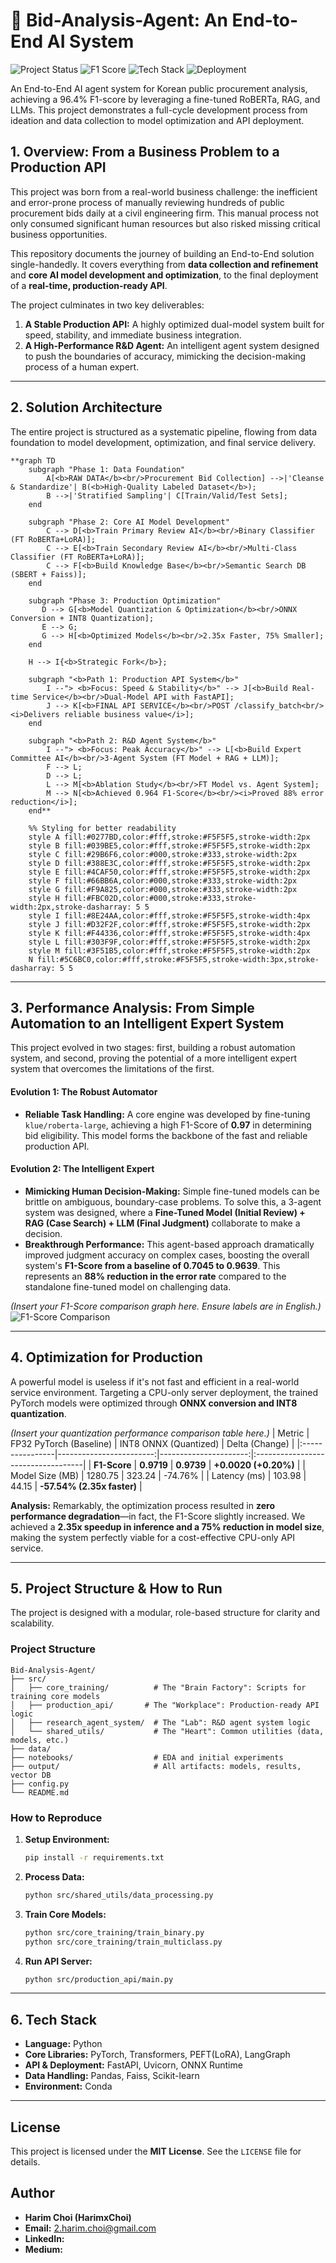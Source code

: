 # 🤖 Bid-Analysis-Agent: An End-to-End AI System

![Project Status](https://img.shields.io/badge/Status-Completed-success)
![F1 Score](https://img.shields.io/badge/Agent_F1_Score-0.964-blue)
![Tech Stack](https://img.shields.io/badge/Tech-PyTorch_|_Transformers_|_LangGraph-orange)
![Deployment](https://img.shields.io/badge/Deployment-FastAPI_|_ONNX-purple)

An End-to-End AI agent system for Korean public procurement analysis, achieving a 96.4% F1-score by leveraging a fine-tuned RoBERTa, RAG, and LLMs. This project demonstrates a full-cycle development process from ideation and data collection to model optimization and API deployment.

<!-- A GIF showcasing the Agent System or the final API in action would go here. -->

## 1. Overview: From a Business Problem to a Production API

This project was born from a real-world business challenge: the inefficient and error-prone process of manually reviewing hundreds of public procurement bids daily at a civil engineering firm. This manual process not only consumed significant human resources but also risked missing critical business opportunities.

This repository documents the journey of building an End-to-End solution single-handedly. It covers everything from **data collection and refinement** and **core AI model development and optimization**, to the final deployment of a **real-time, production-ready API**.

The project culminates in two key deliverables:
1.  **A Stable Production API:** A highly optimized dual-model system built for speed, stability, and immediate business integration.
2.  **A High-Performance R&D Agent:** An intelligent agent system designed to push the boundaries of accuracy, mimicking the decision-making process of a human expert.

---

## 2. Solution Architecture

The entire project is structured as a systematic pipeline, flowing from data foundation to model development, optimization, and final service delivery.

```mermaid
**graph TD
    subgraph "Phase 1: Data Foundation"
        A[<b>RAW DATA</b><br/>Procurement Bid Collection] -->|'Cleanse & Standardize'| B(<b>High-Quality Labeled Dataset</b>);
        B -->|'Stratified Sampling'| C[Train/Valid/Test Sets];
    end

    subgraph "Phase 2: Core AI Model Development"
        C --> D[<b>Train Primary Review AI</b><br/>Binary Classifier (FT RoBERTa+LoRA)];
        C --> E[<b>Train Secondary Review AI</b><br/>Multi-Class Classifier (FT RoBERTa+LoRA)];
        C --> F[<b>Build Knowledge Base</b><br/>Semantic Search DB (SBERT + Faiss)];
    end

    subgraph "Phase 3: Production Optimization"
       D --> G[<b>Model Quantization & Optimization</b><br/>ONNX Conversion + INT8 Quantization];
       E --> G;
       G --> H[<b>Optimized Models</b><br/>2.35x Faster, 75% Smaller];
    end
    
    H --> I{<b>Strategic Fork</b>};

    subgraph "<b>Path 1: Production API System</b>"
        I --"> <b>Focus: Speed & Stability</b>" --> J[<b>Build Real-time Service</b><br/>Dual-Model API with FastAPI];
        J --> K[<b>FINAL API SERVICE</b><br/>POST /classify_batch<br/><i>Delivers reliable business value</i>];
    end

    subgraph "<b>Path 2: R&D Agent System</b>"
        I --"> <b>Focus: Peak Accuracy</b>" --> L[<b>Build Expert Committee AI</b><br/>3-Agent System (FT Model + RAG + LLM)];
        F --> L;
        D --> L;
        L --> M[<b>Ablation Study</b><br/>FT Model vs. Agent System];
        M --> N[<b>Achieved 0.964 F1-Score</b><br/><i>Proved 88% error reduction</i>];
    end**

    %% Styling for better readability
    style A fill:#0277BD,color:#fff,stroke:#F5F5F5,stroke-width:2px
    style B fill:#039BE5,color:#fff,stroke:#F5F5F5,stroke-width:2px
    style C fill:#29B6F6,color:#000,stroke:#333,stroke-width:2px
    style D fill:#388E3C,color:#fff,stroke:#F5F5F5,stroke-width:2px
    style E fill:#4CAF50,color:#fff,stroke:#F5F5F5,stroke-width:2px
    style F fill:#66BB6A,color:#000,stroke:#333,stroke-width:2px
    style G fill:#F9A825,color:#000,stroke:#333,stroke-width:2px
    style H fill:#FBC02D,color:#000,stroke:#333,stroke-width:2px,stroke-dasharray: 5 5
    style I fill:#8E24AA,color:#fff,stroke:#F5F5F5,stroke-width:4px
    style J fill:#D32F2F,color:#fff,stroke:#F5F5F5,stroke-width:2px
    style K fill:#F44336,color:#fff,stroke:#F5F5F5,stroke-width:4px
    style L fill:#303F9F,color:#fff,stroke:#F5F5F5,stroke-width:2px
    style M fill:#3F51B5,color:#fff,stroke:#F5F5F5,stroke-width:2px
    N fill:#5C6BC0,color:#fff,stroke:#F5F5F5,stroke-width:3px,stroke-dasharray: 5 5
```

---

## 3. Performance Analysis: From Simple Automation to an Intelligent Expert System

This project evolved in two stages: first, building a robust automation system, and second, proving the potential of a more intelligent expert system that overcomes the limitations of the first.

#### **Evolution 1: The Robust Automator**
*   **Reliable Task Handling:** A core engine was developed by fine-tuning `klue/roberta-large`, achieving a high F1-Score of **0.97** in determining bid eligibility. This model forms the backbone of the fast and reliable production API.

#### **Evolution 2: The Intelligent Expert**
*   **Mimicking Human Decision-Making:** Simple fine-tuned models can be brittle on ambiguous, boundary-case problems. To solve this, a 3-agent system was designed, where a **Fine-Tuned Model (Initial Review) + RAG (Case Search) + LLM (Final Judgment)** collaborate to make a decision.
*   **Breakthrough Performance:** This agent-based approach dramatically improved judgment accuracy on complex cases, boosting the overall system's **F1-Score from a baseline of 0.7045 to 0.9639**. This represents an **88% reduction in the error rate** compared to the standalone fine-tuned model on challenging data.

*(Insert your F1-Score comparison graph here. Ensure labels are in English.)*
![F1-Score Comparison](path/to/your/f1_score_comparison_graph.png)

---

## 4. Optimization for Production

A powerful model is useless if it's not fast and efficient in a real-world service environment. Targeting a CPU-only server deployment, the trained PyTorch models were optimized through **ONNX conversion and INT8 quantization**.

*(Insert your quantization performance comparison table here.)*
| Metric          | FP32 PyTorch (Baseline) | INT8 ONNX (Quantized) | Delta (Change)                     |
|:----------------|------------------------:|----------------------:|:-----------------------------------|
| **F1-Score**    | **0.9719**              | **0.9739**           | **+0.0020 (+0.20%)**               |
| Model Size (MB) | 1280.75                 | 323.24               | -74.76%                            |
| Latency (ms)    | 103.98                  | 44.15                | **-57.54% (2.35x faster)**         |

**Analysis:** Remarkably, the optimization process resulted in **zero performance degradation**—in fact, the F1-Score slightly increased. We achieved a **2.35x speedup in inference and a 75% reduction in model size**, making the system perfectly viable for a cost-effective CPU-only API service.

---

## 5. Project Structure & How to Run

The project is designed with a modular, role-based structure for clarity and scalability.

### Project Structure
```
Bid-Analysis-Agent/
├── src/
│   ├── core_training/          # The "Brain Factory": Scripts for training core models
│   ├── production_api/       # The "Workplace": Production-ready API logic
│   ├── research_agent_system/  # The "Lab": R&D agent system logic
│   └── shared_utils/           # The "Heart": Common utilities (data, models, etc.)
├── data/
├── notebooks/                  # EDA and initial experiments
├── output/                     # All artifacts: models, results, vector DB
├── config.py
└── README.md
```

### How to Reproduce
1.  **Setup Environment:**
    ```bash
    pip install -r requirements.txt
    ```
2.  **Process Data:**
    ```bash
    python src/shared_utils/data_processing.py
    ```
3.  **Train Core Models:**
    ```bash
    python src/core_training/train_binary.py
    python src/core_training/train_multiclass.py
    ```
4.  **Run API Server:**
    ```bash
    python src/production_api/main.py
    ```

---

## 6. Tech Stack
*   **Language:** Python
*   **Core Libraries:** PyTorch, Transformers, PEFT(LoRA), LangGraph
*   **API & Deployment:** FastAPI, Uvicorn, ONNX Runtime
*   **Data Handling:** Pandas, Faiss, Scikit-learn
*   **Environment:** Conda

---

## License
This project is licensed under the **MIT License**. See the `LICENSE` file for details.

## Author
*   **Harim Choi (HarimxChoi)**
*   **Email:** 2.harim.choi@gmail.com
*   **LinkedIn:** 
*   **Medium:** 